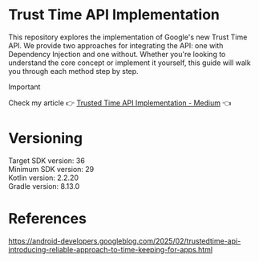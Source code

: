 # Trust Time API Implementation

This repository explores the implementation of Google's new Trust Time API. We provide two
approaches for integrating the API: one with Dependency Injection and one without. Whether you're
looking to understand the core concept or implement it
yourself, this guide will walk you through each method step by step.

> [!IMPORTANT]  
> Check my article :point_right: [Trusted Time API Implementation - Medium](https://medium.com/@nicosnicolaou/trusted-time-api-implementation-7f3c6c14809c) :point_left: <br />

# Versioning

Target SDK version: 36 <br />
Minimum SDK version: 29 <br />
Kotlin version: 2.2.20 <br />
Gradle version: 8.13.0 <br />

# References

https://android-developers.googleblog.com/2025/02/trustedtime-api-introducing-reliable-approach-to-time-keeping-for-apps.html
